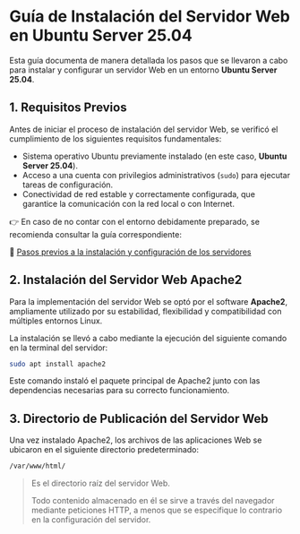# Guía de Instalación del Servidor Web en Ubuntu Server 25.04

Esta guía documenta de manera detallada los pasos que se llevaron a cabo para instalar y configurar un servidor Web en un entorno **Ubuntu Server 25.04**.

## 1. Requisitos Previos

Antes de iniciar el proceso de instalación del servidor Web, se verificó el cumplimiento de los siguientes requisitos fundamentales:

* Sistema operativo Ubuntu previamente instalado (en este caso, **Ubuntu Server 25.04**).
* Acceso a una cuenta con privilegios administrativos (`sudo`) para ejecutar tareas de configuración.
* Conectividad de red estable y correctamente configurada, que garantice la comunicación con la red local o con Internet.

👉 En caso de no contar con el entorno debidamente preparado, se recomienda consultar la guía correspondiente:

🔗 [Pasos previos a la instalación y configuración de los servidores](./preview.md "Primeros pasos antes de la instalación")

## 2. Instalación del Servidor Web Apache2

Para la implementación del servidor Web se optó por el software **Apache2**, ampliamente utilizado por su estabilidad, flexibilidad y compatibilidad con múltiples entornos Linux.

La instalación se llevó a cabo mediante la ejecución del siguiente comando en la terminal del servidor:

```bash
sudo apt install apache2
```

Este comando instaló el paquete principal de Apache2 junto con las dependencias necesarias para su correcto funcionamiento.

## 3. Directorio de Publicación del Servidor Web

Una vez instalado Apache2, los archivos de las aplicaciones Web se ubicaron en el siguiente directorio predeterminado:

```bash
/var/www/html/
```

> Es el directorio raíz del servidor Web.
>
> Todo contenido almacenado en él se sirve a través del navegador mediante peticiones HTTP, a menos que se especifique lo contrario en la configuración del servidor.